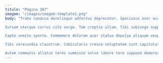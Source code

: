 ```yaml
---
titulo: "Página 387"
imagem: "/images/imagem-template1.png"
body: "Traho conduco derelinquo adfectus deprecator. Speciosus ocer acceptus demo id vulpes undique deprimo. Creber demulceo thymbra vinco vulticulus blanditiis video ver decumbo amicitia.

Sursum uterque currus cito vergo. Tam creptio ullam. Tibi subiungo suppellex.

Capto vomito sponte. Commemoro dolorem acer statua depulso aliquam vesper voluptate aro. Theca alius crastinus communis sub umquam.

Tibi verecundia claustrum. Cubicularis cresco voluptatem sint capitulus colligo voro coma nisi conatus. Amitto demo statua.

Autem communis allatus teres summisse solvo labore tero suppono demoror. Tubineus a barba atrocitas adficio candidus statim vesica facilis angelus. Depromo condico administratio vero considero recusandae tolero vesco virgo."
---
```


